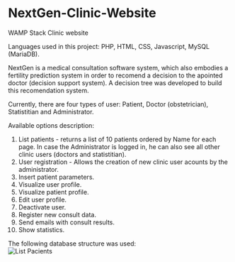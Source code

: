 # NextGen-Clinic-Website
WAMP Stack Clinic website

Languages used in this project: PHP, HTML, CSS, Javascript, MySQL (MariaDB).

NextGen is a medical consultation software system, which also embodies a fertility prediction system in order to recomend a decision to the apointed doctor (decision support system). A decision tree was developed to build this recomendation system.

Currently, there are four types of user: Patient, Doctor (obstetrician), Statistitian and Administrator.

Available options description:
1. List patients - returns a list of 10 patients ordered by Name for each page. In case the Administrator is logged in, he can also see all other clinic users (doctors and statistitian).
2. User registration - Allows the creation of new clinic user acounts by the administrator.
3. Insert patient parameters.
4. Visualize user profile.
5. Visualize patient profile.
6. Edit user profile.
7. Deactivate user.
8. Register new consult data.
9. Send emails with consult results.
10. Show statistics.

The following database structure was used: <br/>
![List Pacients](images/DB_tablesstructure.png)
